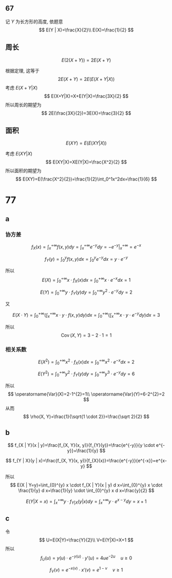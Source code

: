 ## 67

记 $Y$ 为长方形的高度, 依题意
$$
E(Y | X)=\frac{X}{2}\\
E(X)=\frac{1}{2}
$$

## 周长

$$
E(2(X+Y))=2E(X+Y)
$$

根据定理, 这等于
$$
2E(X+Y)=2E(E(X+Y|X))
$$
考虑 $E(X+Y|X)$
$$
E(X+Y|X)=X+E(Y|X)=\frac{3X}{2}
$$
所以周长的期望为
$$
2E(\frac{3X}{2})=3E(X)=\frac{3}{2}
$$

## 面积

$$
E(XY)=E(E(XY|X))
$$

考虑 $E(XY|X)$
$$
E(XY|X)=XE(Y|X)=\frac{X^2}{2}
$$
所以面积的期望为
$$
E(XY)=E(\frac{X^2}{2})=\frac{1}{2}\int_0^1x^2dx=\frac{1}{6}
$$

# 77

## a

### 协方差

$$
f_{X}(x)=\int_{x}^{+\infty} f(x, y) d y=\int_{x}^{+\infty} e^{-y} d y=-\left.e^{-y}\right|_{x} ^{+\infty}=e^{-x}
$$

$$
f_{Y}(y)=\int_{0}^{y} f(x, y) d x=\int_{0}^{y} e^{-y} d x=y \cdot e^{-y}
$$

所以
$$
E(X)=\int_{0}^{+\infty} x \cdot f_{X}(x) d x=\int_{0}^{+\infty} x \cdot e^{-x} d x=1
$$

$$
E(Y)=\int_{0}^{+\infty} y \cdot f_{Y}(y) d y=\int_{0}^{+\infty} y^{2} \cdot e^{-y} d y=2
$$

又

$$
E(X \cdot Y)=\int_{0}^{+\infty}\left(\int_{x}^{+\infty} x \cdot y \cdot f(x, y) d y\right) d x=\int_{0}^{+\infty}\left(\int_{x}^{+\infty} x \cdot y \cdot e^{-y} d y\right) d x=3
$$

所以
$$
\operatorname{Cov}(X, Y)=3-2 \cdot 1=1
$$

### 相关系数

$$
E\left(X^{2}\right)=\int_{0}^{+\infty} x^{2} \cdot f_{X}(x) d x=\int_{0}^{+\infty} x^{2} \cdot e^{-x} d x=2
$$

$$
E\left(Y^{2}\right)=\int_{0}^{+\infty} y^{2} \cdot f_{Y}(y) d y=\int_{0}^{+\infty} y^{3} \cdot e^{-y} d y=6
$$

所以
$$
\operatorname{Var}(X)=2-1^{2}=1\\
\operatorname{Var}(Y)=6-2^{2}=2
$$
从而
$$
\rho(X, Y)=\frac{1}{\sqrt{1 \cdot 2}}=\frac{\sqrt 2}{2}
$$

## b

$$
f_{X | Y}(x | y)=\frac{f_{X, Y}(x, y)}{f_{Y}(y)}=\frac{e^{-y}}{y \cdot e^{-y}}=\frac{1}{y}
$$

$$
f_{Y | X}(y | x)=\frac{f_{X, Y}(x, y)}{f_{X}(x)}=\frac{e^{-y}}{e^{-x}}=e^{x-y}
$$

所以
$$
E(X | Y=y)=\int_{0}^{y} x \cdot f_{X | Y}(x | y) d x=\int_{0}^{y} x \cdot \frac{1}{y} d x=\frac{1}{y} \cdot \int_{0}^{y} x d x=\frac{y}{2}
$$

$$
E(Y | X=x)=\int_{x}^{+\infty} y \cdot f_{Y | X}(y | x) d y=\int_{x}^{+\infty} y \cdot e^{x-y} d y=x+1
$$

## c

令
$$
U=E(X|Y)=\frac{Y}{2}\\
V=E(Y|X)=X+1
$$
所以
$$
f_U(u)=y(u) \cdot e^{-y(u)} \cdot y'(u)=4 ue^{-2 u} \quad u\ge0
$$

$$
f_V(v)=e^{-x(v)} \cdot x'(v)=e^{1-v}\quad v\ge1
$$

